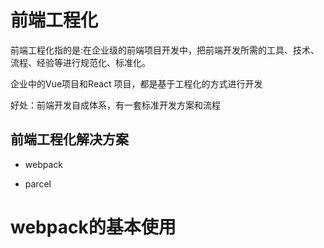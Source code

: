 # 前端工程化

前端工程化指的是:在企业级的前端项目开发中，把前端开发所需的工具、技术、流程、经验等进行规范化、标准化。

企业中的Vue项目和React 项目，都是基于工程化的方式进行开发

好处：前端开发自成体系，有一套标准开发方案和流程



## 前端工程化解决方案

- webpack

- parcel



# webpack的基本使用 
